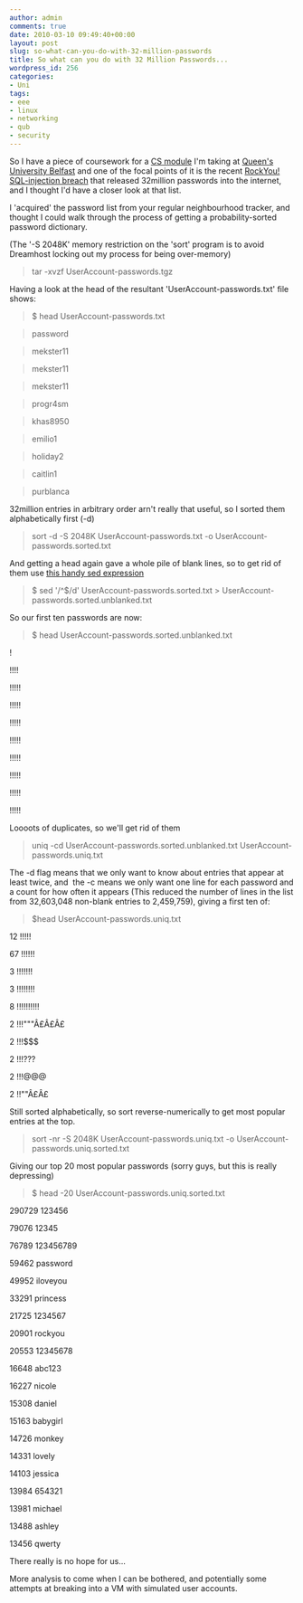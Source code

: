 ```yaml
---
author: admin
comments: true
date: 2010-03-10 09:49:40+00:00
layout: post
slug: so-what-can-you-do-with-32-million-passwords
title: So what can you do with 32 Million Passwords...
wordpress_id: 256
categories:
- Uni
tags:
- eee
- linux
- networking
- qub
- security
---
```


So I have a piece of coursework for a [CS module](http://www.qub.ac.uk/schools/eeecs/Education/Undergraduates/ModuleSummaries/ModuleInformation/?CrsCode=CSC3048) I'm taking at [Queen's University Belfast](http://www.qub.ac.uk/schools/eeecs/) and one of the focal points of it is the recent [RockYou! SQL-injection breach](http://techcrunch.com/2009/12/14/rockyou-hack-security-myspace-facebook-passwords/) that released 32million passwords into the internet, and I thought I'd have a closer look at that list.

<!-- more -->I 'acquired' the password list from your regular neighbourhood tracker, and thought I could walk through the process of getting a probability-sorted password dictionary.

(The '-S 2048K' memory restriction on the 'sort' program is to avoid Dreamhost locking out my process for being over-memory)


> tar -xvzf UserAccount-passwords.tgz


Having a look at the head of the resultant 'UserAccount-passwords.txt' file shows:


> 

> 
> $ head UserAccount-passwords.txt
> 
> 

> 
> password
> 
> 

> 
> mekster11
> 
> 

> 
> mekster11
> 
> 

> 
> mekster11
> 
> 

> 
> progr4sm
> 
> 

> 
> khas8950
> 
> 

> 
> emilio1
> 
> 

> 
> holiday2
> 
> 

> 
> caitlin1
> 
> 

> 
> purblanca


32million entries in arbitrary order arn't really that useful, so I sorted them alphabetically first (-d)


> sort -d -S 2048K UserAccount-passwords.txt -o UserAccount-passwords.sorted.txt


And getting a head again gave a whole pile of blank lines, so to get rid of them use [this handy sed expression](http://www.cyberciti.biz/faq/howto-linux-unix-command-remove-all-blank-lines/)


> $ sed '/^$/d' UserAccount-passwords.sorted.txt > UserAccount-passwords.sorted.unblanked.txt


So our first ten passwords are now:


> $ head UserAccount-passwords.sorted.unblanked.txt

!

!!!!

!!!!!

!!!!!

!!!!!

!!!!!

!!!!!

!!!!!

!!!!!

!!!!!




Loooots of duplicates, so we'll get rid of them




> uniq -cd UserAccount-passwords.sorted.unblanked.txt UserAccount-passwords.uniq.txt


The -d flag means that we only want to know about entries that appear at least twice, and  the -c means we only want one line for each password and a count for how often it appears (This reduced the number of lines in the list from 32,603,048 non-blank entries to 2,459,759), giving a first ten of:


> $head UserAccount-passwords.uniq.txt

12 !!!!!

67 !!!!!!

3 !!!!!!!

3 !!!!!!!!

8 !!!!!!!!!!

2 !!!"""Â£Â£Â£

2 !!!$$$

2 !!!???

2 !!!@@@

2 !!""Â£Â£


Still sorted alphabetically, so sort reverse-numerically to get most popular entries at the top.


> 

> 
> sort -nr -S 2048K UserAccount-passwords.uniq.txt -o UserAccount-passwords.uniq.sorted.txt


Giving our top 20 most popular passwords (sorry guys, but this is really depressing)


> $ head -20 UserAccount-passwords.uniq.sorted.txt

290729 123456

79076 12345

76789 123456789

59462 password

49952 iloveyou

33291 princess

21725 1234567

20901 rockyou

20553 12345678

16648 abc123

16227 nicole

15308 daniel

15163 babygirl

14726 monkey

14331 lovely

14103 jessica

13984 654321

13981 michael

13488 ashley

13456 qwerty




There really is no hope for us...




More analysis to come when I can be bothered, and potentially some attempts at breaking into a VM with simulated user accounts.

